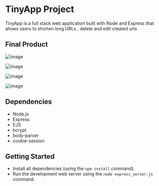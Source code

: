 # TinyApp Project

TinyApp is a full stack web application built with Node and Express that allows users to shorten long URLs , delete and edit created urls 

## Final Product

![image](https://user-images.githubusercontent.com/38138018/99151281-f7741900-2667-11eb-8d88-647c150398ab.png)

![image](https://user-images.githubusercontent.com/38138018/99151609-779b7e00-266a-11eb-8143-73cd59724a09.png)

![image](https://user-images.githubusercontent.com/38138018/99151849-e5947500-266b-11eb-9855-8a8e718a83ae.png)

![image](https://user-images.githubusercontent.com/38138018/99152039-6acc5980-266d-11eb-89cf-e921a2540b20.png)

## Dependencies

- Node.js
- Express
- EJS
- bcrypt
- body-parser
- cookie-session

## Getting Started

- Install all dependencies (using the `npm install` command).
- Run the development web server using the `node express_server.js` command.